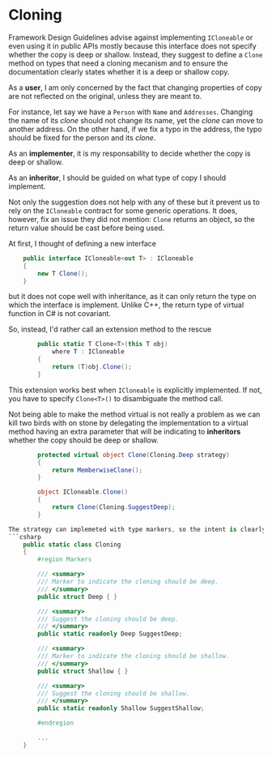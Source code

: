 # Cloning
Framework Design Guidelines advise against implementing `ICloneable` or even using it in public APIs mostly because this interface
does not specify whether the copy is deep or shallow. Instead, they suggest to define a `Clone` method on types that need a cloning 
mecanism and to ensure the documentation clearly states whether it is a deep or shallow copy.

As a **user**, I am only concerned by the fact that changing properties of copy are not reflected on the original, unless they are meant to.

For instance, let say we have a `Person` with `Name` and `Addresses`. Changing the name of its _clone_ should not change its name, yet the 
_clone_ can move to another address. On the other hand, if we fix a typo in the address, the typo should be fixed for the person and its _clone_.

As an **implementer**, it is my responsability to decide whether the copy is deep or shallow.

As an **inheritor**, I should be guided on what type of copy I should implement.


Not only the suggestion does not help with any of these but it prevent us to rely on the `ICloneable` contract for some generic operations. It does,
however, fix an issue they did not mention: `Clone` returns an object, so the return value should be cast before being used.

At first, I thought of defining a new interface
```csharp
    public interface ICloneable<out T> : ICloneable
    {
        new T Clone();
    }
```

but it does not cope well with inheritance, as it can only return the type on which the interface is implement. Unlike C++, the return type of 
virtual function in C# is not covariant.


So, instead, I'd rather call an extension method to the rescue
```csharp
        public static T Clone<T>(this T obj)
            where T : ICloneable
        {
            return (T)obj.Clone();
        }
```

This extension works best when `ICloneable` is explicitly implemented. If not, you have to specify `Clone<T>()` to disambiguate
the method call.

Not being able to make the method virtual is not really a problem as we can kill two birds with on stone by delegating the implementation
to a virtual method having an extra parameter that will be indicating to **inheritors** whether the copy should be deep or shallow.
```csharp
        protected virtual object Clone(Cloning.Deep strategy)
        {
            return MemberwiseClone();
        }

        object ICloneable.Clone()
        {
            return Clone(Cloning.SuggestDeep);
        }

The strategy can implemeted with type markers, so the intent is clearly state in the signature of the method.
```csharp
    public static class Cloning
    {
        #region Markers

        /// <summary>
        /// Marker to indicate the cloning should be deep.
        /// </summary>
        public struct Deep { }

        /// <summary>
        /// Suggest the cloning should be deep.
        /// </summary>
        public static readonly Deep SuggestDeep;

        /// <summary>
        /// Marker to indicate the cloning should be shallow.
        /// </summary>
        public struct Shallow { }

        /// <summary>
        /// Suggest the cloning should be shallow.
        /// </summary>
        public static readonly Shallow SuggestShallow;

        #endregion

        ...
    }
```
